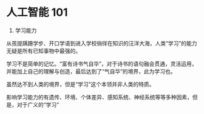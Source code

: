 # 人工智能 101

1. 学习能力

从孩提蹒跚学步、开口学语到进入学校徜徉在知识的汪洋大海，人类“学习”的能力无疑是所有已知事物中最强的。

学习不是简单的记忆。“富有诗书气自华”，对于诗书的语句融会贯通，灵活运用，并能加上自己的理解与创造，最后达到了“气自华”的境界，此为学习也。

虽然达不到人类的境界，但是“学习”这个本领并非人类的特质。

影响学习能力的有遗传、环境、个体差异、感知系统、神经系统等等多种因素，但是，对于广义的“学习”

